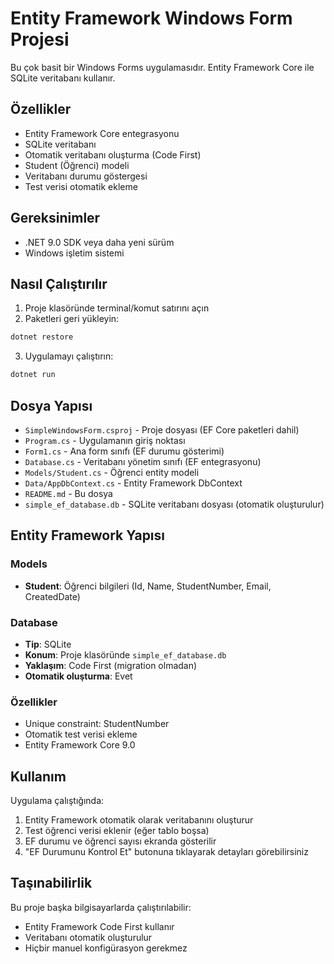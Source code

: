 # Entity Framework Windows Form Projesi

Bu çok basit bir Windows Forms uygulamasıdır. Entity Framework Core ile SQLite veritabanı kullanır.

## Özellikler

- Entity Framework Core entegrasyonu
- SQLite veritabanı
- Otomatik veritabanı oluşturma (Code First)
- Student (Öğrenci) modeli
- Veritabanı durumu göstergesi
- Test verisi otomatik ekleme

## Gereksinimler

- .NET 9.0 SDK veya daha yeni sürüm
- Windows işletim sistemi

## Nasıl Çalıştırılır

1. Proje klasöründe terminal/komut satırını açın
2. Paketleri geri yükleyin:

```bash
dotnet restore
```

3. Uygulamayı çalıştırın:

```bash
dotnet run
```

## Dosya Yapısı

- `SimpleWindowsForm.csproj` - Proje dosyası (EF Core paketleri dahil)
- `Program.cs` - Uygulamanın giriş noktası
- `Form1.cs` - Ana form sınıfı (EF durumu gösterimi)
- `Database.cs` - Veritabanı yönetim sınıfı (EF entegrasyonu)
- `Models/Student.cs` - Öğrenci entity modeli
- `Data/AppDbContext.cs` - Entity Framework DbContext
- `README.md` - Bu dosya
- `simple_ef_database.db` - SQLite veritabanı dosyası (otomatik oluşturulur)

## Entity Framework Yapısı

### Models
- **Student**: Öğrenci bilgileri (Id, Name, StudentNumber, Email, CreatedDate)

### Database
- **Tip**: SQLite
- **Konum**: Proje klasöründe `simple_ef_database.db`
- **Yaklaşım**: Code First (migration olmadan)
- **Otomatik oluşturma**: Evet

### Özellikler
- Unique constraint: StudentNumber
- Otomatik test verisi ekleme
- Entity Framework Core 9.0

## Kullanım

Uygulama çalıştığında:
1. Entity Framework otomatik olarak veritabanını oluşturur
2. Test öğrenci verisi eklenir (eğer tablo boşsa)
3. EF durumu ve öğrenci sayısı ekranda gösterilir
4. "EF Durumunu Kontrol Et" butonuna tıklayarak detayları görebilirsiniz

## Taşınabilirlik

Bu proje başka bilgisayarlarda çalıştırılabilir:
- Entity Framework Code First kullanır
- Veritabanı otomatik oluşturulur
- Hiçbir manuel konfigürasyon gerekmez 